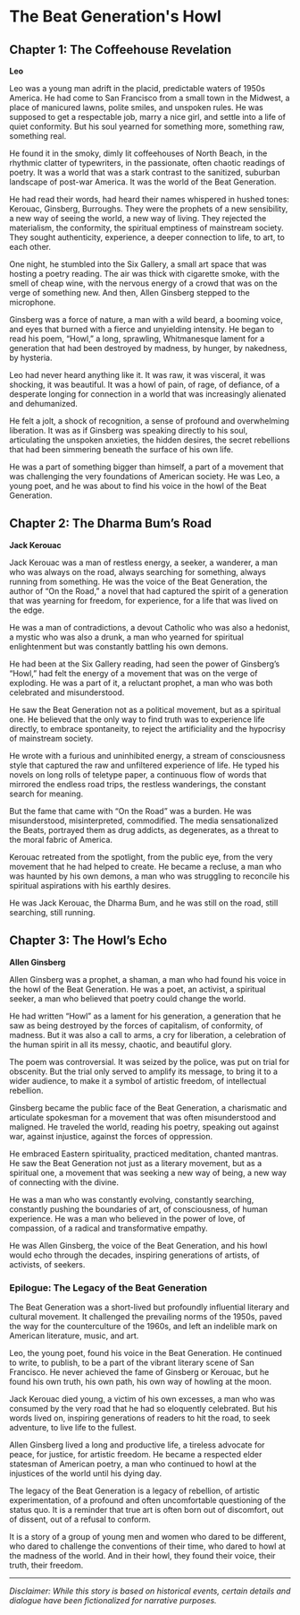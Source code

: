 
# The Beat Generation's Howl

## Chapter 1: The Coffeehouse Revelation

**Leo**

Leo was a young man adrift in the placid, predictable waters of 1950s America. He had come to San Francisco from a small town in the Midwest, a place of manicured lawns, polite smiles, and unspoken rules. He was supposed to get a respectable job, marry a nice girl, and settle into a life of quiet conformity. But his soul yearned for something more, something raw, something real.

He found it in the smoky, dimly lit coffeehouses of North Beach, in the rhythmic clatter of typewriters, in the passionate, often chaotic readings of poetry. It was a world that was a stark contrast to the sanitized, suburban landscape of post-war America. It was the world of the Beat Generation.

He had read their words, had heard their names whispered in hushed tones: Kerouac, Ginsberg, Burroughs. They were the prophets of a new sensibility, a new way of seeing the world, a new way of living. They rejected the materialism, the conformity, the spiritual emptiness of mainstream society. They sought authenticity, experience, a deeper connection to life, to art, to each other.

One night, he stumbled into the Six Gallery, a small art space that was hosting a poetry reading. The air was thick with cigarette smoke, with the smell of cheap wine, with the nervous energy of a crowd that was on the verge of something new. And then, Allen Ginsberg stepped to the microphone.

Ginsberg was a force of nature, a man with a wild beard, a booming voice, and eyes that burned with a fierce and unyielding intensity. He began to read his poem, “Howl,” a long, sprawling, Whitmanesque lament for a generation that had been destroyed by madness, by hunger, by nakedness, by hysteria.

Leo had never heard anything like it. It was raw, it was visceral, it was shocking, it was beautiful. It was a howl of pain, of rage, of defiance, of a desperate longing for connection in a world that was increasingly alienated and dehumanized.

He felt a jolt, a shock of recognition, a sense of profound and overwhelming liberation. It was as if Ginsberg was speaking directly to his soul, articulating the unspoken anxieties, the hidden desires, the secret rebellions that had been simmering beneath the surface of his own life.

He was a part of something bigger than himself, a part of a movement that was challenging the very foundations of American society. He was Leo, a young poet, and he was about to find his voice in the howl of the Beat Generation.

## Chapter 2: The Dharma Bum’s Road

**Jack Kerouac**

Jack Kerouac was a man of restless energy, a seeker, a wanderer, a man who was always on the road, always searching for something, always running from something. He was the voice of the Beat Generation, the author of “On the Road,” a novel that had captured the spirit of a generation that was yearning for freedom, for experience, for a life that was lived on the edge.

He was a man of contradictions, a devout Catholic who was also a hedonist, a mystic who was also a drunk, a man who yearned for spiritual enlightenment but was constantly battling his own demons.

He had been at the Six Gallery reading, had seen the power of Ginsberg’s “Howl,” had felt the energy of a movement that was on the verge of exploding. He was a part of it, a reluctant prophet, a man who was both celebrated and misunderstood.

He saw the Beat Generation not as a political movement, but as a spiritual one. He believed that the only way to find truth was to experience life directly, to embrace spontaneity, to reject the artificiality and the hypocrisy of mainstream society.

He wrote with a furious and uninhibited energy, a stream of consciousness style that captured the raw and unfiltered experience of life. He typed his novels on long rolls of teletype paper, a continuous flow of words that mirrored the endless road trips, the restless wanderings, the constant search for meaning.

But the fame that came with “On the Road” was a burden. He was misunderstood, misinterpreted, commodified. The media sensationalized the Beats, portrayed them as drug addicts, as degenerates, as a threat to the moral fabric of America.

Kerouac retreated from the spotlight, from the public eye, from the very movement that he had helped to create. He became a recluse, a man who was haunted by his own demons, a man who was struggling to reconcile his spiritual aspirations with his earthly desires.

He was Jack Kerouac, the Dharma Bum, and he was still on the road, still searching, still running.

## Chapter 3: The Howl’s Echo

**Allen Ginsberg**

Allen Ginsberg was a prophet, a shaman, a man who had found his voice in the howl of the Beat Generation. He was a poet, an activist, a spiritual seeker, a man who believed that poetry could change the world.

He had written “Howl” as a lament for his generation, a generation that he saw as being destroyed by the forces of capitalism, of conformity, of madness. But it was also a call to arms, a cry for liberation, a celebration of the human spirit in all its messy, chaotic, and beautiful glory.

The poem was controversial. It was seized by the police, was put on trial for obscenity. But the trial only served to amplify its message, to bring it to a wider audience, to make it a symbol of artistic freedom, of intellectual rebellion.

Ginsberg became the public face of the Beat Generation, a charismatic and articulate spokesman for a movement that was often misunderstood and maligned. He traveled the world, reading his poetry, speaking out against war, against injustice, against the forces of oppression.

He embraced Eastern spirituality, practiced meditation, chanted mantras. He saw the Beat Generation not just as a literary movement, but as a spiritual one, a movement that was seeking a new way of being, a new way of connecting with the divine.

He was a man who was constantly evolving, constantly searching, constantly pushing the boundaries of art, of consciousness, of human experience. He was a man who believed in the power of love, of compassion, of a radical and transformative empathy.

He was Allen Ginsberg, the voice of the Beat Generation, and his howl would echo through the decades, inspiring generations of artists, of activists, of seekers.

### Epilogue: The Legacy of the Beat Generation

The Beat Generation was a short-lived but profoundly influential literary and cultural movement. It challenged the prevailing norms of the 1950s, paved the way for the counterculture of the 1960s, and left an indelible mark on American literature, music, and art.

Leo, the young poet, found his voice in the Beat Generation. He continued to write, to publish, to be a part of the vibrant literary scene of San Francisco. He never achieved the fame of Ginsberg or Kerouac, but he found his own truth, his own path, his own way of howling at the moon.

Jack Kerouac died young, a victim of his own excesses, a man who was consumed by the very road that he had so eloquently celebrated. But his words lived on, inspiring generations of readers to hit the road, to seek adventure, to live life to the fullest.

Allen Ginsberg lived a long and productive life, a tireless advocate for peace, for justice, for artistic freedom. He became a respected elder statesman of American poetry, a man who continued to howl at the injustices of the world until his dying day.

The legacy of the Beat Generation is a legacy of rebellion, of artistic experimentation, of a profound and often uncomfortable questioning of the status quo. It is a reminder that true art is often born out of discomfort, out of dissent, out of a refusal to conform.

It is a story of a group of young men and women who dared to be different, who dared to challenge the conventions of their time, who dared to howl at the madness of the world. And in their howl, they found their voice, their truth, their freedom.

***

*Disclaimer: While this story is based on historical events, certain details and dialogue have been fictionalized for narrative purposes.*